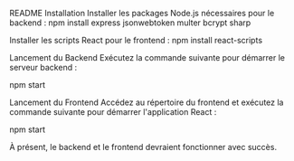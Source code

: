 README
Installation
Installer les packages Node.js nécessaires pour le backend :
 npm install express jsonwebtoken multer bcrypt sharp
 

Installer les scripts React pour le frontend :
 npm install react-scripts
 

Lancement du Backend
Exécutez la commande suivante pour démarrer le serveur backend :
   
   npm start
   


Lancement du Frontend
Accédez au répertoire du frontend et exécutez la commande suivante pour démarrer l'application React :
   
   npm start
   


À présent, le backend et le frontend devraient fonctionner avec succès.
